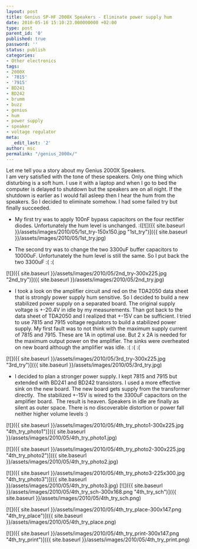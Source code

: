 ```yaml
---
layout: post
title: Genius SP-HF 2000X Speakers - Eliminate power supply hum
date: 2010-05-16 15:10:23.000000000 +02:00
type: post
parent_id: '0'
published: true
password: ''
status: publish
categories:
- Other electronics
tags:
- 2000X
- '7815'
- '7915'
- BD241
- BD242
- brumm
- buzz
- genius
- hum
- power supply
- speaker
- voltage regulator
meta:
  _edit_last: '2'
author: msc
permalink: "/genius_2000x/"
---
```

Let me tell you a story about my Genius 2000X Speakers.  
I am very satisfied with the tone of these speakers. Only one thing which disturbing is a soft hum. I use it with a laptop and when I go to bed the computer is delayed to shutdown but the speakers are on all night. If the shutdown is earlier as I would fall asleep then I hear the hum from the speakers. So I decided to eliminate somehow. I had some failed try but finally succeeded.<!--more-->

- My first try was to apply 100nF bypass capacitors on the four rectifier diodes. Unfortunately the hum level is unchanged. :([![]({{ site.baseurl }}/assets/images/2010/05/1st_try-150x150.jpg "1st\_try")]({{ site.baseurl }}/assets/images/2010/05/1st_try.jpg)

- The second try was to change the two 3300uF buffer capacitors to 10000uF. Unfortunately the hum level is still the same. So I put back the two 3300uF :( :(

[![]({{ site.baseurl }}/assets/images/2010/05/2nd_try-300x225.jpg "2nd\_try")]({{ site.baseurl }}/assets/images/2010/05/2nd_try.jpg)

- I took a look on the amplifier circuit and red on the TDA2050 data sheet that is strongly power supply hum sensitive. So I decided to build a new stabilized power supply on a separated board. The original supply voltage is +-20.4V in idle by my measurements. Than got back to the data sheet of TDA2050 and I realized that +-15V can be sufficient. I tried to use 7815 and 7915 voltage regulators to build a stabilized power supply. My first fault was to not think with the maximum supply current of 7815 and 7915. These are 1A in optimal use. But 2 x 2A is needed for the maximum output power on the amplifier. The sinks were overheated on new board although the amplifier was idle. :( :( :(

[![]({{ site.baseurl }}/assets/images/2010/05/3rd_try-300x225.jpg "3rd\_try")]({{ site.baseurl }}/assets/images/2010/05/3rd_try.jpg)

- I decided to plan a stronger power supply. I kept 7815 and 7915 but extended with BD241 and BD242 transistors. I used a more effective sink on the new board. The new board gets supply from the transformer directly. &nbsp;The stabilized +-15V is wired to the 3300uF capacitors on the amplifier board. &nbsp;The result is heaven. Speakers in idle are finally as silent as outer space. There is no discoverable distortion or power fall neither higher volume levels :)

[![]({{ site.baseurl }}/assets/images/2010/05/4th_try_photo1-300x225.jpg "4th\_try\_photo1")]({{ site.baseurl }}/assets/images/2010/05/4th_try_photo1.jpg)

[![]({{ site.baseurl }}/assets/images/2010/05/4th_try_photo2-300x225.jpg "4th\_try\_photo2")]({{ site.baseurl }}/assets/images/2010/05/4th_try_photo2.jpg)

[![]({{ site.baseurl }}/assets/images/2010/05/4th_try_photo3-225x300.jpg "4th\_try\_photo3")]({{ site.baseurl }}/assets/images/2010/05/4th_try_photo3.jpg)
[![]({{ site.baseurl }}/assets/images/2010/05/4th_try_sch-300x168.png "4th\_try\_sch")]({{ site.baseurl }}/assets/images/2010/05/4th_try_sch.png)

[![]({{ site.baseurl }}/assets/images/2010/05/4th_try_place-300x147.png "4th\_try\_place")]({{ site.baseurl }}/assets/images/2010/05/4th_try_place.png)

[![]({{ site.baseurl }}/assets/images/2010/05/4th_try_print-300x147.png "4th\_try\_print")]({{ site.baseurl }}/assets/images/2010/05/4th_try_print.png)

